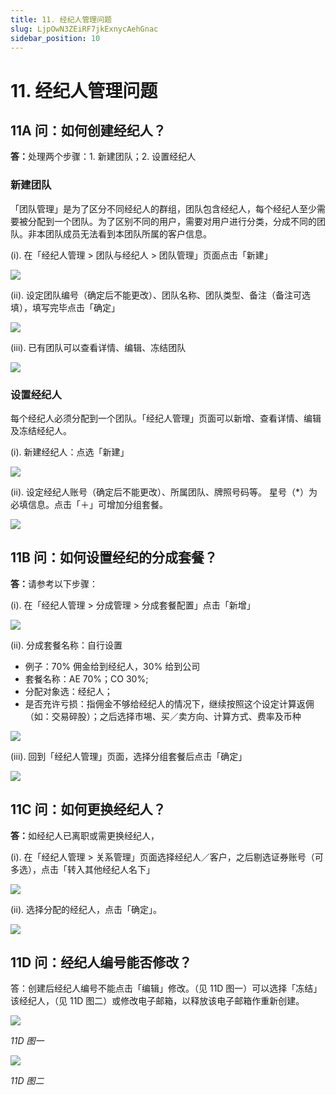 ```yaml
---
title: 11. 经纪人管理问题
slug: LjpOwN3ZEiRF7jkExnycAehGnac
sidebar_position: 10
---
```



# 11. 经纪人管理问题

## 11A 问：如何创建经纪人？

<b>答：</b>处理两个步骤：1. 新建团队；2. 设置经纪人 

### 新建团队

「团队管理」是为了区分不同经纪人的群组，团队包含经纪人，每个经纪人至少需要被分配到一个团队。为了区别不同的用户，需要对用户进行分类，分成不同的团队。非本团队成员无法看到本团队所属的客户信息。

(i).  在「经纪人管理 &gt; 团队与经纪人 &gt; 团队管理」页面点击「新建」

<img src="/assets/Lom0bedRgoyqUYxfrKSc4z88nQb.png" src-width="2508" src-height="1318" align="center"/>

(ii). 设定团队编号（确定后不能更改）、团队名称、团队类型、备注（备注可选填），填写完毕点击「确定」

<img src="/assets/ADtCbc54Vo5A7LxPY8rcYNv9nNe.png" src-width="2164" src-height="1080" align="center"/>

(iii). 已有团队可以查看详情、编辑、冻结团队

<img src="/assets/PTV4beZ6qopb8ExICevcEgeSnjc.png" src-width="2168" src-height="554" align="center"/>

### 设置经纪人

每个经纪人必须分配到一个团队。「经纪人管理」页面可以新增、查看详情、编辑及冻结经纪人。

(i). 新建经纪人：点选「新建」

<img src="/assets/VkKnbCho6ojMWMxJy4Gc0PdTnsg.png" src-width="2162" src-height="564" align="center"/>

(ii). 设定经纪人账号（确定后不能更改）、所属团队、牌照号码等。
星号（*）为必填信息。点击「＋」可增加分组套餐。

<img src="/assets/FjiCbR1OOo37AlxGp1Jci0XcnVg.png" src-width="2174" src-height="1430" align="center"/>

## 11B 问：如何设置经纪的分成套餐？

<b>答：</b>请参考以下步骤：

(i). 在「经纪人管理 &gt; 分成管理 &gt; 分成套餐配置」点击「新增」 

<img src="/assets/YOgXb4hW7oYy4dxki4AcDzimnsb.png" src-width="2504" src-height="984" align="center"/>

(ii). 分成套餐名称：自行设置 

- 例子：70% 佣金给到经纪人，30% 给到公司
- 套餐名称：AE 70%；CO 30%; 
- 分配对象选：经纪人；
- 是否充许亏损：指佣金不够给经纪人的情况下，继续按照这个设定计算返佣（如：交易碎股）；之后选择市埸、买／卖方向、计算方式、费率及币种

<img src="/assets/LyBybbShRolQhvxH7I9cSbrxnId.png" src-width="2506" src-height="1434" align="center"/>

(iii). 回到「经纪人管理」页面，选择分组套餐后点击「确定」

<img src="/assets/MDwvbTrLHo6F1Ax7k5acUtcFnxg.png" src-width="2496" src-height="1430" align="center"/>

## 11C 问：如何更换经纪人？

<b>答：</b>如经纪人已离职或需更换经纪人，

(i). 在「经纪人管理 &gt; 关系管理」页面选择经纪人／客户，之后剔选证券账号（可多选），点击「转入其他经纪人名下」

<img src="/assets/FAfCbKHKeo77inxCAk7cYmKnnsg.png" src-width="2502" src-height="1122" align="center"/>

(ii). 选择分配的经纪人，点击「确定」。

<img src="/assets/UkspbwFj5oTOVQxUZKSceLY5nxf.png" src-width="2168" src-height="1356" align="center"/>

## 11D 问：经纪人编号能否修改？

答：创建后经纪人编号不能点击「编辑」修改。（见 11D 图一）可以选择「冻结」该经纪人，（见 11D 图二）或修改电子邮箱，以释放该电子邮箱作重新创建。

<img src="/assets/QZvlbVJw2oFeXjxA7FNcenmFnb4.png" src-width="2700" src-height="1376" align="center"/>

<em>11D 图一</em>

<img src="/assets/YLAsbfExUoDjtqx98y6cW4xoncb.png" src-width="2842" src-height="1314" align="center"/>

<em>11D 图二</em>


